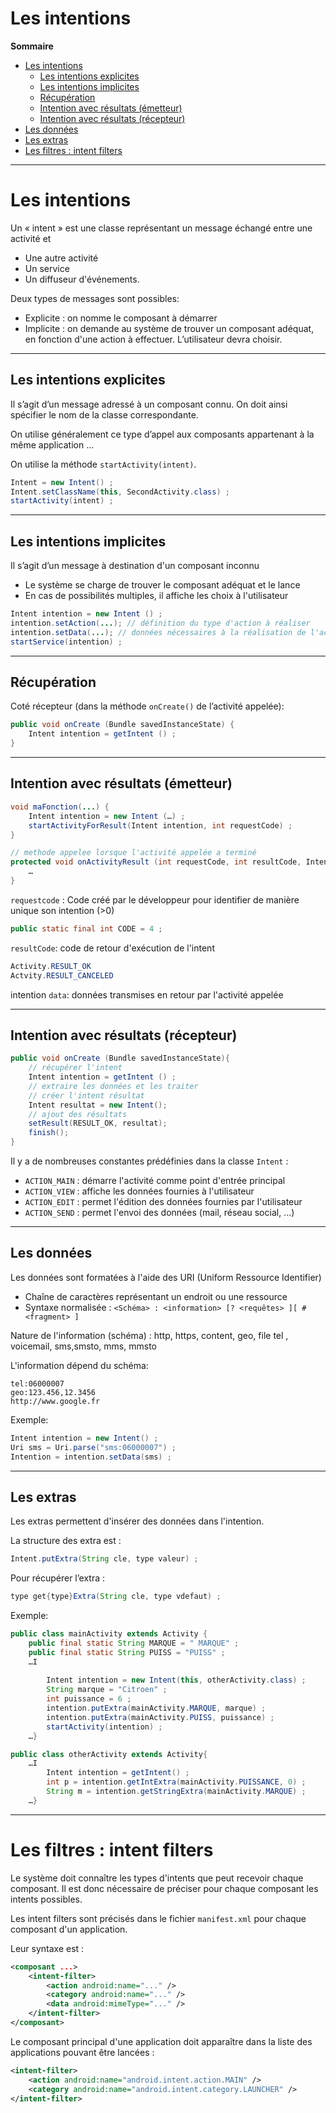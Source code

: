 # Les intentions

**Sommaire**

* [Les intentions](#les-intentions)
    * [Les intentions explicites](#les-intentions-explicites)
    * [Les intentions implicites](#les-intentions-implicites)
    * [Récupération](#récupération)
    * [Intention avec résultats (émetteur)](#intention-avec-résultats-émetteur)
    * [Intention avec résultats (récepteur)](#intention-avec-résultats-récepteur)
* [Les données](#les-données)
* [Les extras](#les-extras)
* [Les filtres : intent filters](#les-filtres--intent-filters)

---

# Les intentions

Un « intent » est une classe représentant un message échangé entre une activité et
* Une autre activité
* Un service
* Un diffuseur d'événements.

Deux types de messages sont possibles:
* Explicite : on nomme le composant à démarrer
* Implicite : on demande au système de trouver un composant adéquat, en fonction d'une action à effectuer. L’utilisateur devra choisir.

---

## Les intentions explicites

Il s’agit d’un message adressé à un composant connu. On doit ainsi spécifier le nom de la classe correspondante.

On utilise généralement ce type d’appel aux composants appartenant à la même application …

On utilise la méthode `startActivity(intent)`.

```java
Intent = new Intent() ;
Intent.setClassName(this, SecondActivity.class) ;
startActivity(intent) ;
```

---

## Les intentions implicites

Il s’agit d’un message à destination d'un composant inconnu
* Le système se charge de trouver le composant adéquat et le lance
* En cas de possibilités multiples, il affiche les choix à l'utilisateur

```java
Intent intention = new Intent () ;
intention.setAction(...); // définition du type d'action à réaliser
intention.setData(...); // données nécessaires à la réalisation de l'action
startService(intention) ;
```

---

## Récupération

Coté récepteur (dans la méthode `onCreate()` de l’activité appelée):

```java
public void onCreate (Bundle savedInstanceState) {
    Intent intention = getIntent () ;
}
```

---

## Intention avec résultats (émetteur)

```java
void maFonction(...) {
    Intent intention = new Intent (…) ;
    startActivityForResult(Intent intention, int requestCode) ; 
}

// methode appelee lorsque l'activité appelée a terminé
protected void onActivityResult (int requestCode, int resultCode, Intent data){ 
    …
}
```

`requestcode` : Code créé par le développeur pour identifier de manière unique son intention (>0)

```java
public static final int CODE = 4 ;
```

`resultCode`: code de retour d'exécution de l'intent
```java
Activity.RESULT_OK
Actvity.RESULT_CANCELED
```

intention `data`: données transmises en retour par l'activité appelée

---

## Intention avec résultats (récepteur)

```java
public void onCreate (Bundle savedInstanceState){
    // récupérer l'intent
    Intent intention = getIntent () ;
    // extraire les données et les traiter
    // créer l'intent résultat
    Intent resultat = new Intent();
    // ajout des résultats
    setResult(RESULT_OK, resultat);
    finish();
}
```

Il y a de nombreuses constantes prédéfinies dans la classe `Intent` :
* `ACTION_MAIN` : démarre l'activité comme point d'entrée principal
* `ACTION_VIEW` : affiche les données fournies à l'utilisateur
* `ACTION_EDIT` : permet l'édition des données fournies par l'utilisateur
* `ACTION_SEND` : permet l'envoi des données (mail, réseau social, ...)

---

## Les données

Les données sont formatées à l'aide des URI (Uniform Ressource Identifier)
* Chaîne de caractères représentant un endroit ou une ressource
* Syntaxe normalisée : `<Schéma> : <information> [? <requêtes> ][ # <fragment> ]`

Nature de l'information (schéma) : http, https, content, geo, file tel , voicemail, sms,smsto, mms, mmsto

L'information dépend du schéma:
```
tel:06000007
geo:123.456,12.3456
http://www.google.fr
```

Exemple:

```java
Intent intention = new Intent() ;
Uri sms = Uri.parse("sms:06000007") ;
Intention = intention.setData(sms) ;
```

---

## Les extras

Les extras permettent d'insérer des données dans l'intention.

La structure des extra est : 
```java
Intent.putExtra(String cle, type valeur) ;
```

Pour récupérer l’extra : 

```java
type get{type}Extra(String cle, type vdefaut) ;
```

Exemple:

```java
public class mainActivity extends Activity {
    public final static String MARQUE = " MARQUE" ;
    public final static String PUISS = "PUISS" ;
    …I
    
        Intent intention = new Intent(this, otherActivity.class) ;
        String marque = "Citroen" ;
        int puissance = 6 ;
        intention.putExtra(mainActivity.MARQUE, marque) ;
        intention.putExtra(mainActivity.PUISS, puissance) ;
        startActivity(intention) ;
    …}

```

```java
public class otherActivity extends Activity{
    …I
        Intent intention = getIntent() ;
        int p = intention.getIntExtra(mainActivity.PUISSANCE, 0) ;
        String m = intention.getStringExtra(mainActivity.MARQUE) ;
    …}
```

---

# Les filtres : intent filters

Le système doit connaître les types d'intents que peut recevoir chaque composant. Il est donc nécessaire de préciser pour chaque composant les intents possibles.

Les intent filters sont précisés dans le fichier `manifest.xml` pour chaque composant d'un application.

Leur syntaxe est :

```xml
<composant ...>
    <intent-filter>
        <action android:name="..." />
        <category android:name="..." />
        <data android:mimeType="..." />
    </intent-filter>
</composant>
```

Le composant principal d'une application doit apparaître dans la liste des applications pouvant être lancées :
```xml
<intent-filter>
    <action android:name="android.intent.action.MAIN" />
    <category android:name="android.intent.category.LAUNCHER" />
</intent-filter>

```
